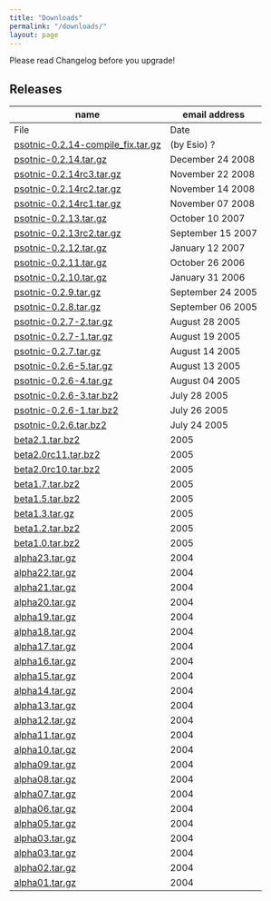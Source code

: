 ```yaml
---
title: "Downloads"
permalink: "/downloads/"
layout: page
---
```

Please read Changelog before you upgrade!

## Releases

|name|email address|
|------|-----------|
|File  |Date       |
|[psotnic-0.2.14-compile_fix.tar.gz](https://github.com/psotnic/old-releases/raw/main/psotnic-0.2.14-compile_fix.tar.gz)| (by Esio)	?|
|[psotnic-0.2.14.tar.gz]([https://github.com/psotnic/old-releases/blob/main/psotnic-0.2.14.tar.gz](https://github.com/psotnic/old-releases/raw/main/psotnic-0.2.14.tar.gz))|	December 24 2008|
|[psotnic-0.2.14rc3.tar.gz](https://github.com/psotnic/old-releases/blob/main/psotnic-0.2.14rc3.tar.gz)|	November 22 2008|
|[psotnic-0.2.14rc2.tar.gz](https://github.com/psotnic/old-releases/blob/main/psotnic-0.2.14rc2.tar.gz)|	November 14 2008|
|[psotnic-0.2.14rc1.tar.gz](https://github.com/psotnic/old-releases/blob/main/psotnic-0.2.14rc1.tar.gz)|	November 07 2008|
|[psotnic-0.2.13.tar.gz]([https://github.com/psotnic/old-releases/blob/main/psotnic-0.2.13.tar.gz](https://github.com/psotnic/old-releases/raw/main/psotnic-0.2.13.tar.gz))|	October 10 2007|
|[psotnic-0.2.13rc2.tar.gz](https://github.com/psotnic/old-releases/blob/main/psotnic-0.2.13rc2.tar.gz)|	September 15 2007|
|[psotnic-0.2.12.tar.gz](https://github.com/psotnic/old-releases/blob/main/psotnic-0.2.12.tar.gz)|	January 12 2007|
|[psotnic-0.2.11.tar.gz](https://github.com/psotnic/old-releases/blob/main/psotnic-0.2.11.tar.gz)|	October 26 2006|
|[psotnic-0.2.10.tar.gz](https://github.com/psotnic/old-releases/blob/main/psotnic-0.2.10.tar.gz)|	January 31 2006|
|[psotnic-0.2.9.tar.gz](https://github.com/psotnic/old-releases/blob/main/psotnic-0.2.9.tar.gz)|	September 24 2005|
|[psotnic-0.2.8.tar.gz](https://github.com/psotnic/old-releases/blob/main/psotnic-0.2.8.tar.gz)|	September 06 2005|
|[psotnic-0.2.7-2.tar.gz](https://github.com/psotnic/old-releases/blob/main/psotnic-0.2.7-2.tar.gz)|	August 28 2005|
|[psotnic-0.2.7-1.tar.gz](https://github.com/psotnic/old-releases/blob/main/psotnic-0.2.7-1.tar.gz)|	August 19 2005|
|[psotnic-0.2.7.tar.gz](https://github.com/psotnic/old-releases/blob/main/psotnic-0.2.7.tar.gz)|	August 14 2005|
|[psotnic-0.2.6-5.tar.gz](https://github.com/psotnic/old-releases/blob/main/psotnic-0.2.6-5.tar.gz)|	August 13 2005|
|[psotnic-0.2.6-4.tar.gz](https://github.com/psotnic/old-releases/blob/main/psotnic-0.2.6-4.tar.gz)|	August 04 2005|
|[psotnic-0.2.6-3.tar.bz2](https://github.com/psotnic/old-releases/blob/main/psotnic-0.2.6-3.tar.bz2)|	July 28 2005|
|[psotnic-0.2.6-1.tar.bz2](https://github.com/psotnic/old-releases/blob/main/psotnic-0.2.6-1.tar.bz2)|	July 26 2005|
|[psotnic-0.2.6.tar.bz2](https://github.com/psotnic/old-releases/blob/main/psotnic-0.2.6.tar.bz2)|	July 24 2005|
|[beta2.1.tar.bz2](https://github.com/psotnic/old-releases/blob/main/beta2.1.tar.bz2)|	2005|
|[beta2.0rc11.tar.bz2](https://github.com/psotnic/old-releases/blob/main/beta2.0rc11.tar.bz2)|	2005|
|[beta2.0rc10.tar.bz2](https://github.com/psotnic/old-releases/blob/main/beta2.0rc10.tar.bz2)|	2005|
|[beta1.7.tar.bz2](https://github.com/psotnic/old-releases/blob/main/beta1.7.tar.bz2)|	2005|
|[beta1.5.tar.bz2](https://github.com/psotnic/old-releases/blob/main/beta1.5.tar.bz2)|	2005|
|[beta1.3.tar.gz](https://github.com/psotnic/old-releases/blob/main/beta1.3.tar.gz)|	2005|
|[beta1.2.tar.bz2](https://github.com/psotnic/old-releases/blob/main/beta1.2.tar.bz2)|	2005|
|[beta1.0.tar.bz2](https://github.com/psotnic/old-releases/blob/main/beta1.0.tar.bz2)|	2005|
|[alpha23.tar.gz](https://github.com/psotnic/old-releases/blob/main/alpha23.tar.gz)|	2004|
|[alpha22.tar.gz](https://github.com/psotnic/old-releases/blob/main/alpha22.tar.gz)|	2004|
|[alpha21.tar.gz](https://github.com/psotnic/old-releases/blob/main/alpha21.tar.gz)|	2004|
|[alpha20.tar.gz](https://github.com/psotnic/old-releases/blob/main/alpha20.tar.gz)|	2004|
|[alpha19.tar.gz](https://github.com/psotnic/old-releases/blob/main/alpha19.tar.gz)|	2004|
|[alpha18.tar.gz](https://github.com/psotnic/old-releases/blob/main/alpha18.tar.gz)|	2004|
|[alpha17.tar.gz](https://github.com/psotnic/old-releases/blob/main/alpha17.tar.gz)|	2004|
|[alpha16.tar.gz](https://github.com/psotnic/old-releases/blob/main/alpha16.tar.gz)|	2004|
|[alpha15.tar.gz](https://github.com/psotnic/old-releases/blob/main/alpha15.tar.gz)|	2004|
|[alpha14.tar.gz](https://github.com/psotnic/old-releases/blob/main/alpha14.tar.gz)|	2004|
|[alpha13.tar.gz](https://github.com/psotnic/old-releases/blob/main/alpha13.tar.gz)|	2004|
|[alpha12.tar.gz](https://github.com/psotnic/old-releases/blob/main/alpha12.tar.gz)|	2004|
|[alpha11.tar.gz](https://github.com/psotnic/old-releases/blob/main/alpha11.tar.gz)|	2004|
|[alpha10.tar.gz](https://github.com/psotnic/old-releases/blob/main/alpha10.tar.gz)|	2004|
|[alpha09.tar.gz](https://github.com/psotnic/old-releases/blob/main/alpha09.tar.gz)|	2004|
|[alpha08.tar.gz](https://github.com/psotnic/old-releases/blob/main/alpha08.tar.gz)|	2004|
|[alpha07.tar.gz](https://github.com/psotnic/old-releases/blob/main/alpha07.tar.gz)|	2004|
|[alpha06.tar.gz](https://github.com/psotnic/old-releases/blob/main/alpha06.tar.gz)|	2004|
|[alpha05.tar.gz](https://github.com/psotnic/old-releases/blob/main/alpha05.tar.gz)|	2004|
|[alpha03.tar.gz](https://github.com/psotnic/old-releases/blob/main/alpha03.tar.gz)|	2004|
|[alpha03.tar.gz](https://github.com/psotnic/old-releases/blob/main/alpha03.tar.gz)|	2004|
|[alpha02.tar.gz](https://github.com/psotnic/old-releases/blob/main/alpha02.tar.gz)|	2004|
|[alpha01.tar.gz](https://github.com/psotnic/old-releases/blob/main/alpha01.tar.gz)|	2004|
